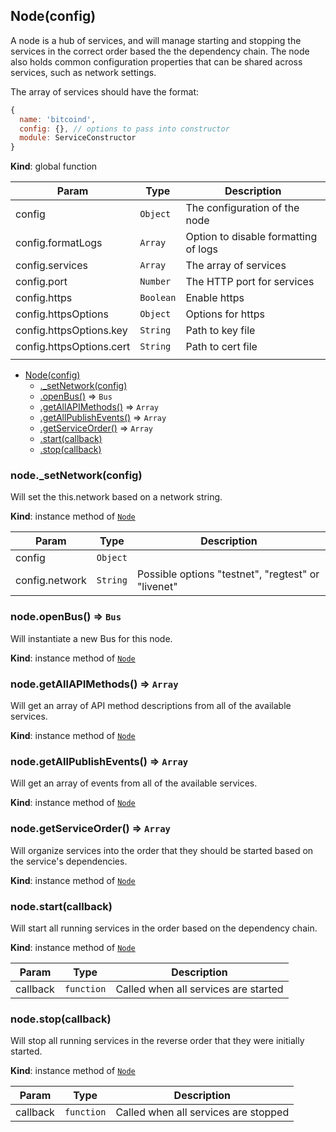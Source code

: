 <a name="Node"></a>

## Node(config)
A node is a hub of services, and will manage starting and stopping the services in
the correct order based the the dependency chain. The node also holds common configuration
properties that can be shared across services, such as network settings.

The array of services should have the format:
```js
{
  name: 'bitcoind',
  config: {}, // options to pass into constructor
  module: ServiceConstructor
}
```

**Kind**: global function  

| Param | Type | Description |
| --- | --- | --- |
| config | <code>Object</code> | The configuration of the node |
| config.formatLogs | <code>Array</code> | Option to disable formatting of logs |
| config.services | <code>Array</code> | The array of services |
| config.port | <code>Number</code> | The HTTP port for services |
| config.https | <code>Boolean</code> | Enable https |
| config.httpsOptions | <code>Object</code> | Options for https |
| config.httpsOptions.key | <code>String</code> | Path to key file |
| config.httpsOptions.cert | <code>String</code> | Path to cert file |
|  |  |  |


* [Node(config)](#Node)
    * [._setNetwork(config)](#Node+_setNetwork)
    * [.openBus()](#Node+openBus) ⇒ <code>Bus</code>
    * [.getAllAPIMethods()](#Node+getAllAPIMethods) ⇒ <code>Array</code>
    * [.getAllPublishEvents()](#Node+getAllPublishEvents) ⇒ <code>Array</code>
    * [.getServiceOrder()](#Node+getServiceOrder) ⇒ <code>Array</code>
    * [.start(callback)](#Node+start)
    * [.stop(callback)](#Node+stop)

<a name="Node+_setNetwork"></a>

### node._setNetwork(config)
Will set the this.network based on a network string.

**Kind**: instance method of <code>[Node](#Node)</code>  

| Param | Type | Description |
| --- | --- | --- |
| config | <code>Object</code> |  |
| config.network | <code>String</code> | Possible options "testnet", "regtest" or "livenet" |

<a name="Node+openBus"></a>

### node.openBus() ⇒ <code>Bus</code>
Will instantiate a new Bus for this node.

**Kind**: instance method of <code>[Node](#Node)</code>  
<a name="Node+getAllAPIMethods"></a>

### node.getAllAPIMethods() ⇒ <code>Array</code>
Will get an array of API method descriptions from all of the available services.

**Kind**: instance method of <code>[Node](#Node)</code>  
<a name="Node+getAllPublishEvents"></a>

### node.getAllPublishEvents() ⇒ <code>Array</code>
Will get an array of events from all of the available services.

**Kind**: instance method of <code>[Node](#Node)</code>  
<a name="Node+getServiceOrder"></a>

### node.getServiceOrder() ⇒ <code>Array</code>
Will organize services into the order that they should be started
based on the service's dependencies.

**Kind**: instance method of <code>[Node](#Node)</code>  
<a name="Node+start"></a>

### node.start(callback)
Will start all running services in the order based on the dependency chain.

**Kind**: instance method of <code>[Node](#Node)</code>  

| Param | Type | Description |
| --- | --- | --- |
| callback | <code>function</code> | Called when all services are started |

<a name="Node+stop"></a>

### node.stop(callback)
Will stop all running services in the reverse order that they
were initially started.

**Kind**: instance method of <code>[Node](#Node)</code>  

| Param | Type | Description |
| --- | --- | --- |
| callback | <code>function</code> | Called when all services are stopped |

